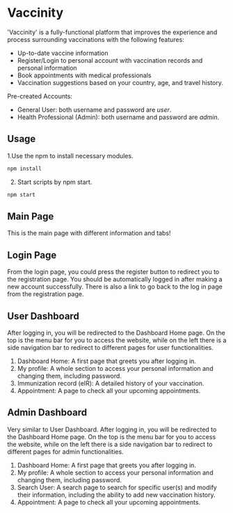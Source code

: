 # Vaccinity

'Vaccinity' is a fully-functional platform that improves the experience and process surrounding vaccinations with the following features: 
- Up-to-date vaccine information
- Register/Login to personal account with vaccination records and personal information 
- Book appointments with medical professionals 
- Vaccination suggestions based on your country, age, and travel history. 
 
Pre-created Accounts: 
* General User: both username and password are *user*. 
* Health Professional (Admin):  both username and password are *admin*. 


## Usage
1.Use the npm to install necessary modules.
```bash
npm install
```
2. Start scripts by npm start.
```bash
npm start
```

## Main Page 
This is the main page with different information and tabs! 

## Login Page
From the login page, you could press the register button to redirect you to the registration page. You should be automatically logged in after making a new account successfully. There is also a link to go back to the log in page from the registration page.

## User Dashboard
After logging in, you will be redirected to the Dashboard Home page. On the top is the menu bar for you to access the website, while on the left there is a side navigation bar to redirect to different pages for user functionalities.
  1. Dashboard Home: A first page that greets you after logging in.
  2. My profile: A whole section to access your personal information and changing them, including password.
  3. Immunization record (eIR): A detailed history of your vaccination.
  4. Appointment: A page to check all your upcoming appointments.

## Admin Dashboard
Very similar to User Dashboard. After logging in, you will be redirected to the Dashboard Home page. On the top is the menu bar for you to access the website, while on the left there is a side navigation bar to redirect to different pages for admin functionalities.
  1. Dashboard Home: A first page that greets you after logging in.
  2. My profile: A whole section to access your personal information and changing them, including password.
  3. Search User: A search page to search for specific user(s) and modify their information, including the ability to add new vaccination history.
  4. Appointment: A page to check all your upcoming appointments.
  




